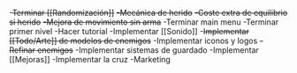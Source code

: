 
-~~Terminar [[Randomización]]~~
~~-Mecánica de herido~~
~~-Coste extra de equilibrio si herido~~
~~-Mejora de movimiento sin arma~~
-Terminar main menu
-Terminar primer nivel
-Hacer tutorial
-Implementar [[Sonido]]
-~~Implementar [[Todo/Arte]] de modelos de enemigos~~
-Implementar iconos y logos
~~-Refinar enemigos~~
-Implementar sistemas de guardado
-Implementar [[Mejoras]]
-Implementar la cruz
-Marketing
